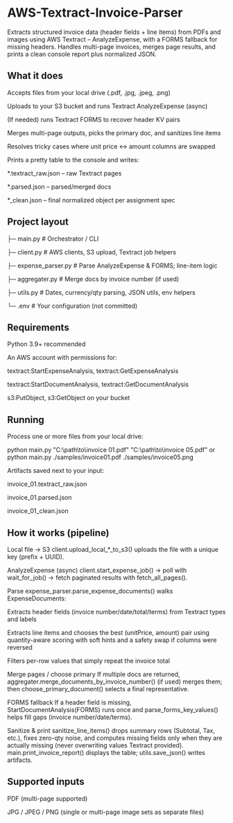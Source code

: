 # AWS-Textract-Invoice-Parser
Extracts structured invoice data (header fields + line items) from PDFs and images using AWS Textract – AnalyzeExpense, with a FORMS fallback for missing headers. Handles multi-page invoices, merges page results, and prints a clean console report plus normalized JSON.


## What it does

Accepts files from your local drive (.pdf, .jpg, .jpeg, .png)

Uploads to your S3 bucket and runs Textract AnalyzeExpense (async)

(If needed) runs Textract FORMS to recover header KV pairs

Merges multi-page outputs, picks the primary doc, and sanitizes line items

Resolves tricky cases where unit price ↔ amount columns are swapped

Prints a pretty table to the console and writes:

*.textract_raw.json – raw Textract pages

*.parsed.json – parsed/merged docs

*_clean.json – final normalized object per assignment spec



## Project layout



├─ main.py                 # Orchestrator / CLI

├─ client.py               # AWS clients, S3 upload, Textract job helpers

├─ expense_parser.py       # Parse AnalyzeExpense & FORMS; line-item logic

├─ aggregater.py           # Merge docs by invoice number (if used)

├─ utils.py                # Dates, currency/qty parsing, JSON utils, env helpers

└─ .env                    # Your configuration (not committed)




## Requirements

Python 3.9+ recommended

An AWS account with permissions for:

textract:StartExpenseAnalysis, textract:GetExpenseAnalysis

textract:StartDocumentAnalysis, textract:GetDocumentAnalysis

s3:PutObject, s3:GetObject on your bucket



## Running

Process one or more files from your local drive:

python main.py "C:\path\to\invoice 01.pdf" "C:\path\to\invoice 05.pdf"
or
python main.py ./samples/invoice01.pdf ./samples/invoice05.png



Artifacts saved next to your input:

invoice_01.textract_raw.json

invoice_01.parsed.json

invoice_01_clean.json



## How it works (pipeline)

Local file → S3
client.upload_local_*_to_s3() uploads the file with a unique key (prefix + UUID).

AnalyzeExpense (async)
client.start_expense_job() → poll with wait_for_job() → fetch paginated results with fetch_all_pages().

Parse
expense_parser.parse_expense_documents() walks ExpenseDocuments:

Extracts header fields (invoice number/date/total/terms) from Textract types and labels

Extracts line items and chooses the best (unitPrice, amount) pair using quantity-aware scoring with soft hints and a safety swap if columns were reversed

Filters per-row values that simply repeat the invoice total

Merge pages / choose primary
If multiple docs are returned, aggregater.merge_documents_by_invoice_number() (if used) merges them; then choose_primary_document() selects a final representative.

FORMS fallback
If a header field is missing, StartDocumentAnalysis(FORMS) runs once and parse_forms_key_values() helps fill gaps (invoice number/date/terms).

Sanitize & print
sanitize_line_items() drops summary rows (Subtotal, Tax, etc.), fixes zero-qty noise, and computes missing fields only when they are actually missing (never overwriting values Textract provided).
main.print_invoice_report() displays the table; utils.save_json() writes artifacts.





## Supported inputs

PDF (multi-page supported)

JPG / JPEG / PNG (single or multi-page image sets as separate files)






